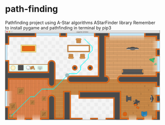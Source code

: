 # path-finding
Pathfinding project using A-Star algorithms AStarFinder library 
Remember to install pygame and pathfinding in terminal by pip3 
![alt text](https://github.com/khanh-hoang/path-finding/blob/main/demo.png)

